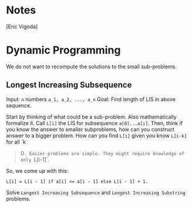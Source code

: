 # Notes
[Eric Vigoda]

# Dynamic Programming
We do not want to recompute the solutions to the small sub-problems.

## Longest Increasing Subsequence
Input: `n` numbers `a_1, a_2, ..., a_n` 
Goal: Find length of LIS in above sequence.  

Start by thinking of what could be a sub-problem.  Also mathematically
formalize it.  Call `L[i]` the LIS for subsequence `a[0]...a[i]`.  Then, think
if you know the answer to smaller subproblems, how can you construct answer to
a bigger problem. How can you find `L[i]` given you know `L[i-k]` for all `k
> 0`. Easier problems are simple. They might require knowledge of only `L[i-1]`.

So, we come up with this:

```
L[i] = L[i - 1] if a[i] <= a[i - 1] else L[i - 1] + 1.
```

Solve `Longest Increasing Subsequence` and `Longest Increasing Substring`
problems.
